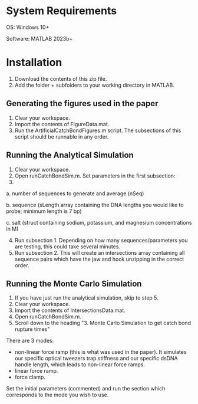 # System Requirements
OS: Windows 10+

Software: MATLAB 2023b+

# Installation
1. Download the contents of this zip file.
2. Add the folder + subfolders to your working directory in MATLAB.

## Generating the figures used in the paper
1. Clear your workspace.
2. Import the contents of FigureData.mat.
3. Run the ArtificialCatchBondFigures.m script. The subsections of this script should be runnable in any order.

## Running the Analytical Simulation
1. Clear your workspace.
2. Open runCatchBondSim.m. Set parameters in the first subsection:
3. 
  a. number of sequences to generate and average (nSeq)

  b. sequence (sLength array containing the DNA lengths you would like to probe; minimum length is 7 bp)
  
  c. salt (struct containing sodium, potassium, and magnesium concentrations in M)
  
4. Run subsection 1. Depending on how many sequences/parameters you are testing, this could take several minutes.
5. Run subsection 2. This will create an intersections array containing all sequence pairs which have the jaw and hook unzipping in the correct order.

## Running the Monte Carlo Simulation
1. If you have just run the analytical simulation, skip to step 5.
2. Clear your workspace.
3. Import the contents of IntersectionsData.mat.
4. Open runCatchBondSim.m.
5. Scroll down to the heading "3. Monte Carlo Simulation to get catch bond rupture times"

There are 3 modes: 
- non-linear force ramp (this is what was used in the paper). It simulates our specific optical tweezers trap stiffness and our specific dsDNA handle length, which leads to non-linear force ramps.
- linear force ramp.
- force clamp.

Set the initial parameters (commented) and run the section which corresponds to the mode you wish to use.


   
